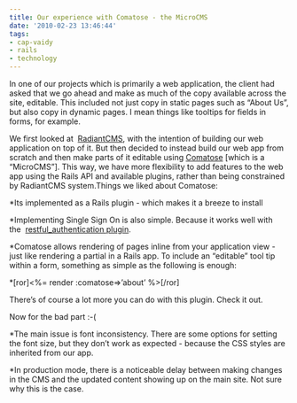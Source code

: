 ```yaml
---
title: Our experience with Comatose - the MicroCMS
date: '2010-02-23 13:46:44'
tags:
- cap-vaidy
- rails
- technology
---
```


In one of our projects which is primarily a web application, the client had asked that we go ahead and make as much of the copy available across the site, editable. This included not just copy in static pages such as “About Us”, but also copy in dynamic pages. I mean things like tooltips for fields in forms, for example.

We first looked at 
[RadiantCMS](http://radiantcms.org/), with the intention of building our web application on top of it. But then decided to instead build our web app from scratch and then make parts of it editable using
[Comatose](http://github.com/darthapo/comatose) [which is a “MicroCMS”]. This way, we have more flexibility to add features to the web app using the Rails API and available plugins, rather than being constrained by RadiantCMS system.Things we liked about Comatose:


*Its implemented as a Rails plugin - which makes it a breeze to install

    
*Implementing Single Sign On is also simple. Because it works well with the 
[restful_authentication plugin](http://agilewebdevelopment.com/plugins/restful_authentication).

    
*Comatose allows rendering of pages inline from your application view - just like rendering a partial in a Rails app. To include an “editable” tool tip within a form, something as simple as the following is enough:

*[ror]<%= render :comatose=>’about’ %>[/ror]

There’s of course a lot more you can do with this plugin. Check it out.


Now for the bad part :-(


*The main issue is font inconsistency. There are some options for setting the font size, but they don’t work as expected - because the CSS styles are inherited from our app.

    
*In production mode, there is a noticeable delay between making changes in the CMS and the updated content showing up on the main site. Not sure why this is the case.
